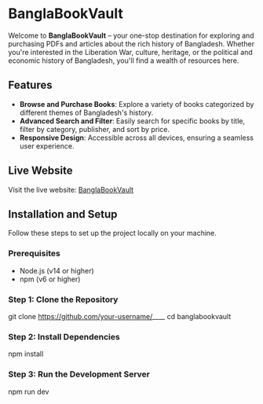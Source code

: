# BanglaBookVault

Welcome to **BanglaBookVault** – your one-stop destination for exploring and purchasing PDFs and articles about the rich history of Bangladesh. Whether you're interested in the Liberation War, culture, heritage, or the political and economic history of Bangladesh, you'll find a wealth of resources here.

## Features
- **Browse and Purchase Books**: Explore a variety of books categorized by different themes of Bangladesh's history.
- **Advanced Search and Filter**: Easily search for specific books by title, filter by category, publisher, and sort by price.
- **Responsive Design**: Accessible across all devices, ensuring a seamless user experience.

## Live Website
Visit the live website: [BanglaBookVault](#)

## Installation and Setup

Follow these steps to set up the project locally on your machine.

### Prerequisites
- Node.js (v14 or higher)
- npm (v6 or higher)

### Step 1: Clone the Repository

git clone https://github.com/your-username/____
cd banglabookvault

### Step 2: Install Dependencies
npm install

### Step 3:  Run the Development Server
npm run dev
